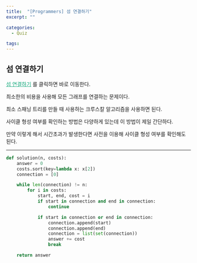 ```yaml
---
title:  "[Programmers] 섬 연결하기"
excerpt: ""

categories:
  - Quiz

tags:
---
```


## 섬 연결하기

<a href="https://programmers.co.kr/learn/courses/30/lessons/42861" style="color:#0FA678">섬 연결하기</a> 를 클릭하면 바로 이동한다.

최소한의 비용을 사용해 모든 그래프를 연결하는 문제이다.

최소 스패닝 트리를 만들 때 사용하는 크루스칼 알고리즘을 사용하면 된다.

사이클 형성 여부를 확인하는 방법은 다양하게 있는데 이 방법이 제일 간단하다.

만약 이렇게 해서 시간초과가 발생한다면 사전을 이용해 사이클 형성 여부를 확인해도 된다.

---

```python
def solution(n, costs):
	answer = 0
	costs.sort(key=lambda x: x[2])
	connection = [0]

	while len(connection) != n:
		for i in costs:
			start, end, cost = i
			if start in connection and end in connection:
				continue

			if start in connection or end in connection:
				connection.append(start)
				connection.append(end)
				connection = list(set(connection))
				answer += cost
				break

	return answer
```

 <br>
